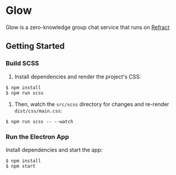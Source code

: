 Glow
====

Glow is a zero-knowledge group chat service that runs on [Refract](https://github.com/jmanero/refract)

## Getting Started

### Build SCSS

1. Install dependencies and render the project's CSS:

  ```shell
  $ npm install
  $ npm run scss
  ```

1. Then, watch the `src/scss` directory for changes and re-render `dist/css/main.css`:

  ```shell
  $ npm run scss -- --watch
  ```

### Run the Electron App

Install dependencies and start the app:

```shell
$ npm install
$ npm start
```
